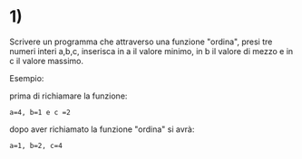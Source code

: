 # 1)
Scrivere un programma che attraverso una funzione "ordina", presi tre numeri interi a,b,c, inserisca in a il valore minimo, in b il valore di mezzo
e in c il valore massimo. 

Esempio:

prima di richiamare la funzione:

    a=4, b=1 e c =2
    
dopo aver richiamato la funzione "ordina" si avrà:

    a=1, b=2, c=4
